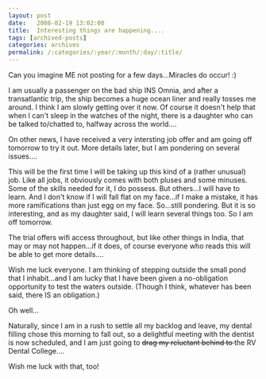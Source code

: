 ```yaml
---
layout: post
date:	2008-02-19 13:02:00
title:  Interesting things are happening....
tags: [archived-posts]
categories: archives
permalink: /:categories/:year/:month/:day/:title/
---
```

Can you imagine ME not posting for a few days...Miracles do occur! :)

I am usually a passenger on the bad ship INS Omnia, and after a transatlantic trip, the ship becomes a huge ocean liner and really tosses me around. I think I am slowly getting over it now. Of course it doesn't help that when I can't sleep in the watches of the night, there is a daughter who can be talked to/chatted to, halfway across the world....

On other news, I have received a very intersting job offer and am going off tomorrow to try it out. More details later, but I am pondering on several issues....

This will be the first time I will be taking up this kind of a (rather unusual) job. Like all jobs, it obviously comes with both pluses and some minuses. Some of the skills needed for it, I do possess. But others...I will have to learn. And I don't know if I will fall flat on my face...if I make a mistake, it has more ramifications than just egg on my face. So...still pondering. But it is so interesting, and as my daughter said, I will learn several things too. So I am off tomorrow. 

The trial offers wifi access throughout, but like other things in India, that may or may not happen...if it does, of course everyone who reads this will be able to get more details....

Wish me luck everyone. I am thinking of stepping outside the small pond that I inhabit...and I am lucky that I have been given a no-obligation opportunity to test the waters outside. (Though I think, whatever has been said, there IS an obligation.)

Oh well...

Naturally, since I am in a rush to settle all my backlog and leave, my dental filling chose this morning to fall out, so a delightful meeting with the dentist is now scheduled, and I am just going to <strike> drag my reluctant behind to  </strike> the RV Dental College....

Wish me luck with that, too!
